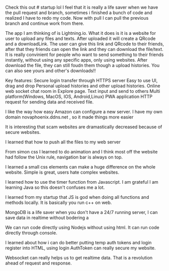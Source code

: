 Check this out # startup lol
I feel that it is really a life saver when we have the pull request and branch, sometimes i finished a bunch of code and realized I have to redo my code. Now with pull I can pull the previous branch and continue work from there.

The app I am thinking of is Lightning.io. What it does is it is a website for user to upload any files and texts. After uploaded it will create a QRcode and a downloadLink. The user can give this link and QRcode to their friends, after that they friends can open the link and they can download the file/text. It is really convinient for people who want to send something to their friends instantly, without using any specific apps, only using websites. After download the file, they can still foudn them though a upload histories.
You can also see yours and other's downloads!!

Key features: 
Secure login transfer through HTTPS server
Easy to use UI, drag and drop
Personal upload histories and other upload histories.
Online web socket chat room in Explore page.
Text input and send to others
Multi platform(Windows, MacOS, IOS, Android,Linux) PWA application
HTTP request for sending data and received file.


I like the way how easy Amazon can configure a new server. I have my own domain novaphoenix.ddns.net
, so it made things more easier

It is interesting that scam websites are dramastically decreased because of secure websites.


I learned that how to push all the files to my web server


From simon css I learned to do animation and I think most off the website had follow the Unix rule, navigation bar is always on top.


I learned a small css elements can make a huge difference on the whole website. Simple is great, users hate complex websites.


I learned how to use the timer function from Javascript. I am grateful I am learning Java so this doesn't confuses me a lot.

I learned from my startup that JS is god when doing all functions and methods locally. It is basically you run c++ on web. 

MongoDB is a life saver when you don't have a 24/7 running server, I can save data in realtime without bodering a 

We can run code directly using Nodejs without using html. It can run code directly through console.

I learned about how i can do better putting temp auth tokens and login register into HTML, using login AuthToken can really secure my website.

Websocket can really helps us to get realtime data. That is a revolution ahead of request and response.
